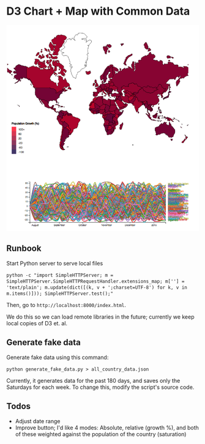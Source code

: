 # D3 Chart + Map with Common Data

![Example image](https://github.com/a34729t/d3-chartplusmap/blob/master/sample.png)

## Runbook

Start Python server to serve local files

	python -c "import SimpleHTTPServer; m = SimpleHTTPServer.SimpleHTTPRequestHandler.extensions_map; m[''] = 'text/plain'; m.update(dict([(k, v + ';charset=UTF-8') for k, v in m.items()])); SimpleHTTPServer.test();"

Then, go to `http://localhost:8000/index.html`.

We do this so we can load remote libraries in the future; currently we keep local copies of D3 et. al.

## Generate fake data

Generate fake data using this command:

	python generate_fake_data.py > all_country_data.json

Currently, it generates data for the past 180 days, and saves only the Saturdays for each week. To change this, modify the script's source code.

## Todos

* Adjust date range
* Improve button; I'd like 4 modes: Absolute, relative (growth %), and both of these weighted against the population of the country (saturation)
